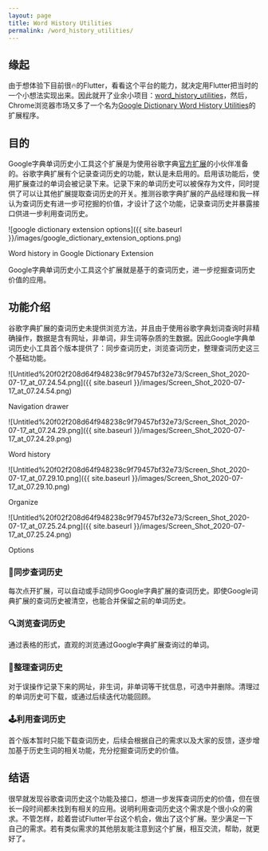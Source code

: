 ```yaml
---
layout: page
title: Word History Utilities
permalink: /word_history_utilities/
---
```


## 缘起

由于想体验下目前很🔥️的Flutter，看看这个平台的能力，就决定用Flutter把当时的一个小想法实现出来。因此就开了业余小项目：[word_history_utilities](https://github.com/xiaominglui/word_history_utilities)，然后，Chrome浏览器市场又多了一个名为[Google Dictionary Word History Utilities](https://chrome.google.com/webstore/detail/google-dictionary-word-hi/knndhbmjcbkldgklmbkhplkbddchdofh)的扩展程序。

## 目的

Google字典单词历史小工具这个扩展是为使用谷歌字典[官方扩展](https://chrome.google.com/webstore/detail/mgijmajocgfcbeboacabfgobmjgjcoja)的小伙伴准备的。谷歌字典扩展有个记录查词历史的功能，默认是未启用的。启用该功能后，使用扩展查过的单词会被记录下来。记录下来的单词历史可以被保存为文件，同时提供了可以让其他扩展提取查词历史的开关。推测谷歌字典扩展的产品经理和我一样认为查词历史有进一步可挖掘的价值，才设计了这个功能，记录查词历史并暴露接口供进一步利用查词历史。

![google dictionary extension options]({{ site.baseurl }}/images/google_dictionary_extension_options.png)

Word history in Google Dictionary Extension

Google字典单词历史小工具这个扩展就是基于的查词历史，进一步挖掘查词历史价值的应用。

## 功能介绍

谷歌字典扩展的查词历史未提供浏览方法，并且由于使用谷歌字典划词查询时非精确操作，数据是含有网址，非单词，非生词等杂质的生数据。因此Google字典单词历史小工具首个版本提供了：同步查词历史，浏览查词历史，整理查词历史这三个基础功能。

![Untitled%20f02f208d64f948238c9f79457bf32e73/Screen_Shot_2020-07-17_at_07.24.54.png]({{ site.baseurl }}/images/Screen_Shot_2020-07-17_at_07.24.54.png)

Navigation drawer

![Untitled%20f02f208d64f948238c9f79457bf32e73/Screen_Shot_2020-07-17_at_07.24.29.png]({{ site.baseurl }}/images/Screen_Shot_2020-07-17_at_07.24.29.png)

Word history

![Untitled%20f02f208d64f948238c9f79457bf32e73/Screen_Shot_2020-07-17_at_07.29.10.png]({{ site.baseurl }}/images/Screen_Shot_2020-07-17_at_07.29.10.png)

Organize

![Untitled%20f02f208d64f948238c9f79457bf32e73/Screen_Shot_2020-07-17_at_07.25.24.png]({{ site.baseurl }}/images/Screen_Shot_2020-07-17_at_07.25.24.png)

Options

### 📕同步查词历史

每次点开扩展，可以自动或手动同步Google字典扩展的查词历史。即使Google词典扩展的查词历史被清空，也能合并保留之前的单词历史。

### 🔍浏览查词历史

通过表格的形式，直观的浏览通过Google字典扩展查询过的单词。

### 📖整理查词历史

对于误操作记录下来的网址，非生词，非单词等干扰信息，可选中并删除。清理过的单词历史可下载，或通过后续迭代功能回顾。

### 🕹️利用查词历史

首个版本暂时只能下载查词历史，后续会根据自己的需求以及大家的反馈，逐步增加基于历史生词的相关功能，充分挖掘查词历史的价值。

## 结语

很早就发现谷歌查词历史这个功能及接口，想进一步发挥查词历史的价值，但在很长一段时间都未找到有相关的应用。说明利用查词历史这个需求是个很小众的需求。不管怎样，趁着尝试Flutter平台这个机会，做出了这个扩展。至少满足一下自己的需求。若有类似需求的其他朋友能注意到这个扩展，相互交流，帮助，就更好了。